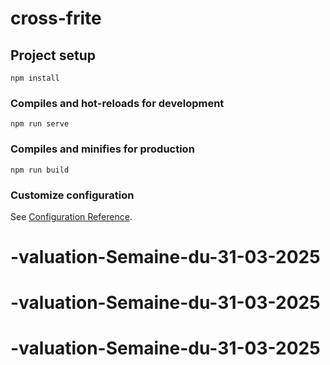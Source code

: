 # cross-frite

## Project setup
```
npm install
```

### Compiles and hot-reloads for development
```
npm run serve
```

### Compiles and minifies for production
```
npm run build
```

### Customize configuration
See [Configuration Reference](https://cli.vuejs.org/config/).
# -valuation-Semaine-du-31-03-2025
# -valuation-Semaine-du-31-03-2025
# -valuation-Semaine-du-31-03-2025
